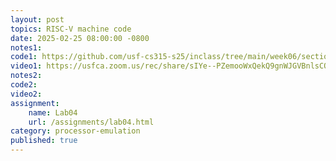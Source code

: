 ```yaml
---
layout: post
topics: RISC-V machine code
date: 2025-02-25 08:00:00 -0800
notes1: 
code1: https://github.com/usf-cs315-s25/inclass/tree/main/week06/section01/add2
video1: https://usfca.zoom.us/rec/share/sIYe--PZemooWxQekQ9gnWJGVBnlsCQoVR2gNLdlmqHGCWsurwcnrEGunMhYtt50.duQEsXtAkH7_nCWC
notes2: 
code2: 
video2: 
assignment:
    name: Lab04
    url: /assignments/lab04.html
category: processor-emulation
published: true
---
```


